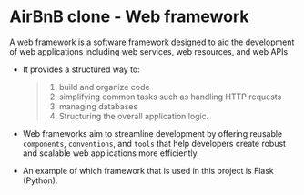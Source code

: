 # AirBnB clone - Web framework

A web framework is a software framework designed to aid the development of web applications including web services, web resources, and web APIs.
- It provides a structured way to:

  > 1. build and organize code
  > 2. simplifying common tasks such as handling HTTP requests
  > 3. managing databases
  > 4. Structuring the overall application logic.

- Web frameworks aim to streamline development by offering reusable `components`, `conventions`, and `tools` that help developers create robust and scalable web applications more efficiently.
- An example of which framework that is used in this project is Flask (Python).

